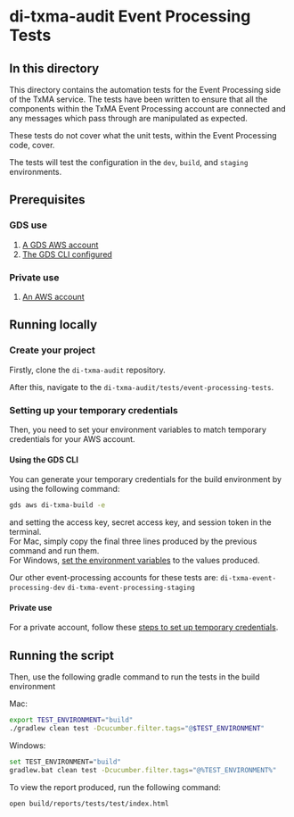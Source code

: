 # di-txma-audit Event Processing Tests

## In this directory

This directory contains the automation tests for the Event Processing side of the TxMA service.
The tests have been written to ensure that all the components within the TxMA Event Processing account are connected and any messages which pass through are manipulated as expected.

These tests do not cover what the unit tests, within the Event Processing code, cover.

The tests will test the configuration in the `dev`, `build`, and `staging` environments.

## Prerequisites

### GDS use

1. [A GDS AWS account](https://gds-request-an-aws-account.cloudapps.digital/)
2. [The GDS CLI configured](https://github.com/alphagov/gds-cli)

### Private use

1. [An AWS account](https://portal.aws.amazon.com/billing/signup?nc2=h_ct&src=header_signup&redirect_url=https%3A%2F%2Faws.amazon.com%2Fregistration-confirmation#/start/email)

## Running locally

### Create your project

Firstly, clone the `di-txma-audit` repository.

After this, navigate to the `di-txma-audit/tests/event-processing-tests`.

### Setting up your temporary credentials

Then, you need to set your environment variables to match temporary credentials for your AWS account.

#### Using the GDS CLI
You can generate your temporary credentials for the build environment by using the following command:
```bash
gds aws di-txma-build -e
```
and setting the access key, secret access key, and session token in the terminal. <br>
For Mac, simply copy the final three lines produced by the previous command and run them. <br>
For Windows, [set the environment variables](https://phoenixnap.com/kb/windows-set-environment-variable) to the values produced.

Our other event-processing accounts for these tests are:
`di-txma-event-processing-dev`
`di-txma-event-processing-staging`

#### Private use
For a private account, follow these [steps to set up temporary credentials](https://docs.aws.amazon.com/IAM/latest/UserGuide/id_credentials_temp_use-resources.html).

## Running the script
Then, use the following gradle command to run the tests in the build environment

Mac:
```bash
export TEST_ENVIRONMENT="build"
./gradlew clean test -Dcucumber.filter.tags="@$TEST_ENVIRONMENT"
```
Windows:
```bash
set TEST_ENVIRONMENT="build"
gradlew.bat clean test -Dcucumber.filter.tags="@%TEST_ENVIRONMENT%"
```

To view the report produced, run the following command:
``` bash
open build/reports/tests/test/index.html
```

